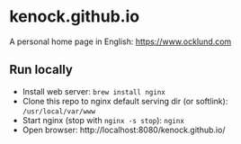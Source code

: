 # kenock.github.io

A personal home page in English: https://www.ocklund.com

## Run locally

- Install web server: `brew install nginx`
- Clone this repo to nginx default serving dir (or softlink): `/usr/local/var/www`
- Start nginx (stop with `nginx -s stop`): `nginx`
- Open browser: http://localhost:8080/kenock.github.io/
